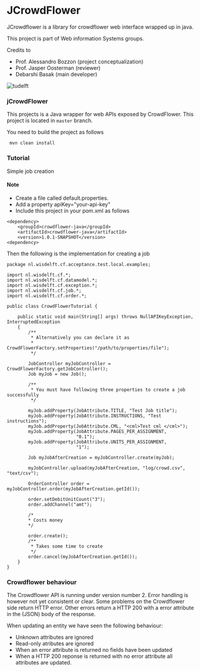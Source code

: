 JCrowdFlower
=======
JCrowdflower is a library for crowdflower web interface wrapped up in java.

This project is part of Web information Systems groups.


Credits to

- Prof. Alessandro Bozzon (project conceptualization)
- Prof. Jasper Oosterman (reviewer)
- Debarshi Basak (main developer)

![tudelft](http://www.se.ewi.tudelft.nl/dmcd2011/images/TU-Delft_logo.gif)

### jCrowdFlower

This projects is a Java wrapper for web APIs exposed by CrowdFlower. This project is located in `master` branch.

You need to build the project as follows

```  mvn clean install ```


### Tutorial

Simple job creation

#### Note
- Create a file called default.properties.
- Add a property apiKey="your-api-key"
- Include this project in your pom.xml as follows

```
<dependency>
    <groupId>crowdflower-java</groupId>
    <artifactId>crowdflower-java</artifactId>
    <version>1.0.1-SNAPSHOT</version>
<dependency>
```

Then the following is the implementation for creating a job

```
package nl.wisdelft.cf.acceptance.test.local.examples;

import nl.wisdelft.cf.*;
import nl.wisdelft.cf.datamodel.*;
import nl.wisdelft.cf.exception.*;
import nl.wisdelft.cf.job.*;
import nl.wisdelft.cf.order.*;

public class CrowdFlowerTutorial {

    public static void main(String[] args) throws NullAPIKeyException, InterruptedException
    {
        /**
         * Alternatively you can declare it as
         * CrowdFlowerFactory.setProperties("/path/to/properties/file");
         */

        JobController myJobController = CrowdFlowerFactory.getJobController();
        Job myJob = new Job();

        /**
         * You must have following three properties to create a job successfully
         */

        myJob.addProperty(JobAttribute.TITLE, "Test Job title");
        myJob.addProperty(JobAttribute.INSTRUCTIONS, "Test instructions");
        myJob.addProperty(JobAttribute.CML, "<cml>Test cml </cml>");
        myJob.addProperty(JobAttribute.PAGES_PER_ASSIGNMENT,
                          "0.1");
        myJob.addProperty(JobAttribute.UNITS_PER_ASSIGNMENT,
                          "1");

        Job myJobAfterCreation = myJobController.create(myJob);

        myJobController.upload(myJobAfterCreation, "log/crowd.csv", "text/csv");

        OrderController order = myJobController.order(myJobAfterCreation.getId());

        order.setDebitUnitCount("3");
        order.addChannel("amt");

        /*
        * Costs money
        */

        order.create();
        /**
         * Takes some time to create
         */
        order.cancel(myJobAfterCreation.getId());
    }
}

```



### Crowdflower behaviour

The Crowdflower API is running under version number 2. Error handling is however not yet consistent or clear. Some problems on the Crowdflower side return HTTP error. Other errors return a HTTP 200 with a error attribute in the (JSON) body of the response.

When updating an entity we have seen the following behaviour:

* Unknown attributes are ignored
* Read-only atributes are ignored
* When an error attribute is returned no fields have been updated
* When a HTTP 200 reponse is returned with no error attribute all attributes are updated.

